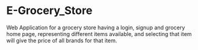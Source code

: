# E-Grocery_Store
Web Application for a grocery store having a login, signup and grocery home page, representing different items available, and selecting that item will give the price of all brands for that item.
